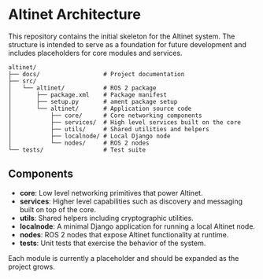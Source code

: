 # Altinet Architecture

This repository contains the initial skeleton for the Altinet system. The structure is intended to
serve as a foundation for future development and includes placeholders for core modules and
services.

```
altinet/
├── docs/                  # Project documentation
├── src/
│   └── altinet/           # ROS 2 package
│       ├── package.xml    # Package manifest
│       ├── setup.py       # ament package setup
│       └── altinet/       # Application source code
│           ├── core/      # Core networking components
│           ├── services/  # High level services built on the core
│           ├── utils/     # Shared utilities and helpers
│           ├── localnode/ # Local Django node
│           └── nodes/     # ROS 2 nodes
└── tests/                 # Test suite
```

## Components

- **core**: Low level networking primitives that power Altinet.
- **services**: Higher level capabilities such as discovery and messaging built on top of the core.
- **utils**: Shared helpers including cryptographic utilities.
- **localnode**: A minimal Django application for running a local Altinet node.
- **nodes**: ROS 2 nodes that expose Altinet functionality at runtime.
- **tests**: Unit tests that exercise the behavior of the system.

Each module is currently a placeholder and should be expanded as the project grows.
